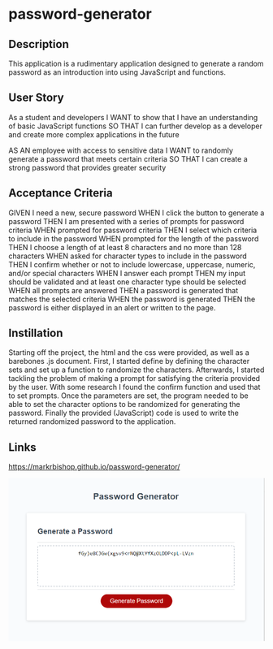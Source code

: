 # password-generator

## Description
This application is a rudimentary application designed to generate a random password as an introduction into using JavaScript and functions.

## User Story 
As a student and developers
I WANT to show that I have an understanding of basic JavaScript functions
SO THAT I can further develop as a developer and create more complex applications in the future

AS AN employee with access to sensitive data
I WANT to randomly generate a password that meets certain criteria
SO THAT I can create a strong password that provides greater security


## Acceptance Criteria


GIVEN I need a new, secure password
WHEN I click the button to generate a password
THEN I am presented with a series of prompts for password criteria
WHEN prompted for password criteria
THEN I select which criteria to include in the password
WHEN prompted for the length of the password
THEN I choose a length of at least 8 characters and no more than 128 characters
WHEN asked for character types to include in the password
THEN I confirm whether or not to include lowercase, uppercase, numeric, and/or special characters
WHEN I answer each prompt
THEN my input should be validated and at least one character type should be selected
WHEN all prompts are answered
THEN a password is generated that matches the selected criteria
WHEN the password is generated
THEN the password is either displayed in an alert or written to the page.

## Instillation
Starting off the project, the html and the css were provided, as well as a barebones .js document. First, I started define by defining the character sets and set up a function to randomize the characters. Afterwards, I started tackling the problem of making a prompt for satisfying the criteria provided by the user. With some research I found the confirm function and used that to set prompts. Once the parameters are set, the program needed to be able to set the character options to be randomized for generating the password. Finally the provided (JavaScript) code is used to write the returned randomized password to the application. 

## Links
https://markrbishop.github.io/password-generator/

![Alt Text](https://github.com/MarkRBishop/password-generator/blob/main/Assets/Password-generater-SS.png)
